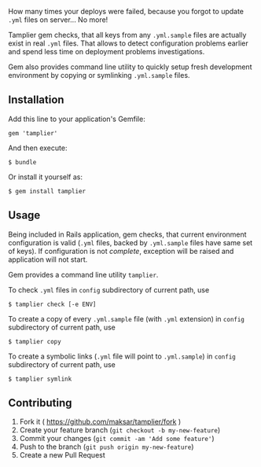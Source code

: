 How many times your deploys were failed, because you forgot to update `.yml` files on server... No more!

Tamplier gem checks, that all keys from any `.yml.sample` files are actually exist in real `.yml` files.
That allows to detect configuration problems earlier and spend less time on deployment problems investigations.

Gem also provides command line utility to quickly setup fresh development environment by copying or symlinking `.yml.sample` files.

## Installation

Add this line to your application's Gemfile:

    gem 'tamplier'

And then execute:

    $ bundle

Or install it yourself as:

    $ gem install tamplier

## Usage

Being included in Rails application, gem checks, that current environment configuration is valid (`.yml` files, backed by `.yml.sample` files have same set of keys). If configuration is not _complete_, exception will be raised and application will not start.

Gem provides a command line utility `tamplier`.

To check `.yml` files in `config` subdirectory of current path, use

    $ tamplier check [-e ENV]

To create a copy of every `.yml.sample` file (with `.yml` extension) in `config` subdirectory of current path, use

    $ tamplier copy

To create a symbolic links (`.yml` file will point to `.yml.sample`) in `config` subdirectory of current path, use

    $ tamplier symlink

## Contributing

1. Fork it ( https://github.com/maksar/tamplier/fork )
2. Create your feature branch (`git checkout -b my-new-feature`)
3. Commit your changes (`git commit -am 'Add some feature'`)
4. Push to the branch (`git push origin my-new-feature`)
5. Create a new Pull Request
